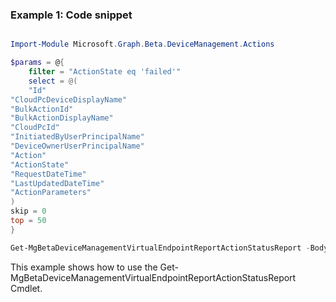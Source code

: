 ### Example 1: Code snippet

```powershell

Import-Module Microsoft.Graph.Beta.DeviceManagement.Actions

$params = @{
	filter = "ActionState eq 'failed'"
	select = @(
	"Id"
"CloudPcDeviceDisplayName"
"BulkActionId"
"BulkActionDisplayName"
"CloudPcId"
"InitiatedByUserPrincipalName"
"DeviceOwnerUserPrincipalName"
"Action"
"ActionState"
"RequestDateTime"
"LastUpdatedDateTime"
"ActionParameters"
)
skip = 0
top = 50
}

Get-MgBetaDeviceManagementVirtualEndpointReportActionStatusReport -BodyParameter $params

```
This example shows how to use the Get-MgBetaDeviceManagementVirtualEndpointReportActionStatusReport Cmdlet.

